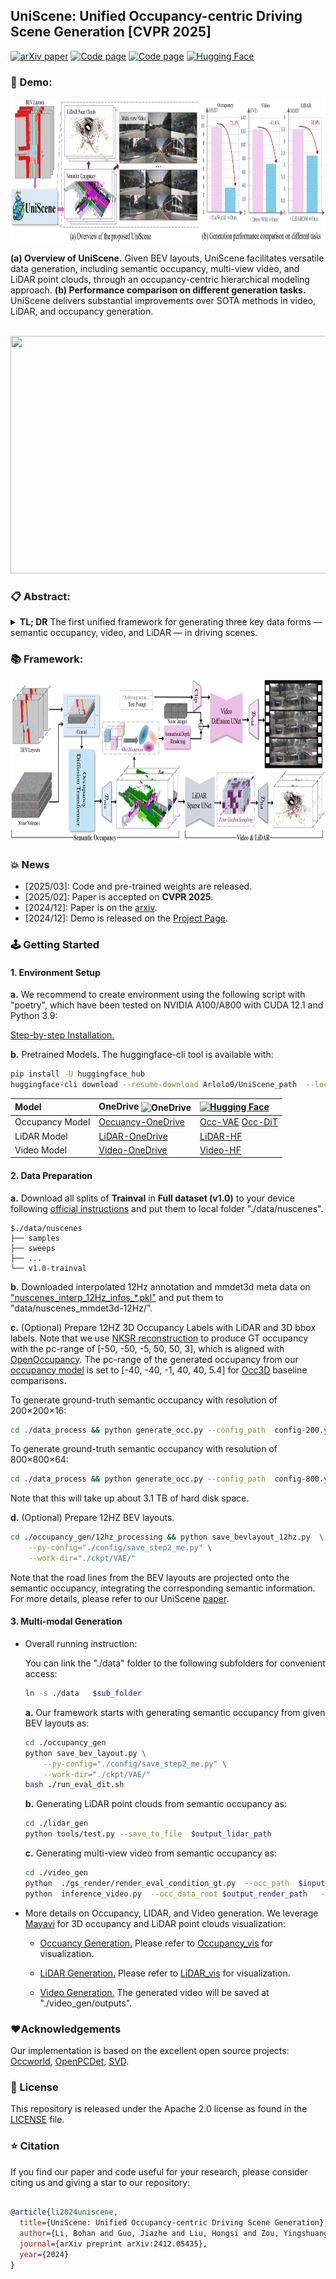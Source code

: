 ## UniScene: Unified Occupancy-centric Driving Scene Generation [CVPR 2025]



 [![arXiv paper](https://img.shields.io/badge/arXiv%20%2B%20supp-2412.05435-purple)](https://arxiv.org/abs/2412.05435) 
[![Code page](https://img.shields.io/badge/Project%20Page-UniScene-red)](https://arlo0o.github.io/uniscene/)
[![Code page](https://img.shields.io/badge/PDF%20File-UniScene-green)](./assets/UniScene-arxiv.pdf)
[![Hugging Face](https://huggingface.co/datasets/huggingface/badges/resolve/main/model-on-hf-md.svg)](https://huggingface.co/Arlolo0/UniScene/tree/main) 

### 🎯 Demo:
<div align=center><img width="960" height="230" src="./assets/teaser_fig1.png"/></div>

**(a) Overview of UniScene.** Given BEV layouts, UniScene facilitates versatile data generation, including semantic occupancy, multi-view video, and LiDAR point clouds, through an occupancy-centric hierarchical modeling approach. **(b) Performance comparison on different generation tasks.** UniScene delivers substantial improvements over SOTA methods in video, LiDAR, and occupancy generation.



<!-- <div align=center><img width="960" height="470" src="./assets/teaser_fig1_b.png"/></div>
 Versatile generation ability of UniScene.  -->

<br>

<div align=center><img width="640" height="380" src="./assets/demo.gif"/></div>



### 📋 Abstract:
<details>
<summary><b>TL; DR</b>  The first unified framework for generating three key data forms — semantic occupancy, video, and LiDAR — in driving scenes. </summary>

Generating high-fidelity, controllable, and annotated training data is critical for autonomous driving. Existing methods typically generate a single data form directly from a coarse scene layout, which not only fails to output rich data forms required for diverse downstream tasks but also struggles to model the direct layout-to-data distribution. In this paper, we introduce UniScene, the first unified framework for generating three key data forms — semantic occupancy, video, and LiDAR — in driving scenes. UniScene employs a progressive generation process that decomposes the complex task of scene generation into two hierarchical steps: (a) first generating semantic occupancy from a customized scene layout as a meta scene representation rich in both semantic and geometric information, and then (b) conditioned on occupancy, generating video and LiDAR data, respectively, with two novel transfer strategies of Gaussian-based Joint Rendering and Prior-guided Sparse Modeling. This occupancy-centric approach reduces the generation burden, especially for intricate scenes, while providing detailed intermediate representations for the subsequent generation stages. Extensive experiments demonstrate that UniScene outperforms previous SOTAs in the occupancy, video, and LiDAR generation, which also indeed benefits downstream driving tasks.
</details>

### 📚 Framework:
<div align=center><img width="940" height="260" src="./assets/overall.png"/></div>

 

### 💥 News
- [2025/03]: Code and pre-trained weights are released.
- [2025/02]: Paper is accepted on **CVPR 2025**.
- [2024/12]: Paper is on the [arxiv](https://arxiv.org/abs/2412.05435).
- [2024/12]: Demo is released on the [Project Page](https://arlo0o.github.io/uniscene/).



### 🕹️ Getting Started


#### 1. Environment Setup
 
**a.**  We recommend to create environment using the following script with "poetry", which have been tested on NVIDIA A100/A800 with CUDA 12.1 and Python 3.9:

 
[Step-by-step Installation.](./install.md)
 


**b.** Pretrained Models. The huggingface-cli tool is available with: 
```bash
pip install -U huggingface_hub 
huggingface-cli download --resume-download Arlolo0/UniScene_path  --local-dir $local_path
```

| Model      | OneDrive&nbsp;<img src="https://img.icons8.com/?size=32&id=13638&format=png&color=000000" width="24" alt="OneDrive" style="vertical-align: middle;" />  |   [![Hugging Face](https://huggingface.co/datasets/huggingface/badges/resolve/main/model-on-hf-md.svg)](https://huggingface.co/Arlolo0/UniScene/tree/main)                                                                   |
|:-----------|:---------|:-----------------------------------------------------------------------------------|
| Occupancy Model    |[Occuancy-OneDrive](https://nbeitech-my.sharepoint.com/:f:/g/personal/bli_eitech_edu_cn/EpYIjg5_l2VFoYJd2vZcl9wBFeVQV1XI_NPQQhXOB-wUqQ?e=I3vmYQ)| [Occ-VAE](https://huggingface.co/Arlolo0/UniScene/resolve/main/Occupancy_Generation_ckpt_AE_eval_epoch_196.pth?download=true) [Occ-DiT](https://huggingface.co/Arlolo0/UniScene/resolve/main/Occupancy_Generation_ckpt_DiT_0600000.pt?download=true) |
| LiDAR Model     |[LiDAR-OneDrive](https://nbeitech-my.sharepoint.com/:u:/g/personal/bli_eitech_edu_cn/EcMXzN216PpHtvnfWubStf0BrqsfuNG4WSy8fmH08Qt_8Q)| [LiDAR-HF](https://huggingface.co/Arlolo0/UniScene/resolve/main/occ2lidar.pth?download=true)  |
| Video Model     |[Video-OneDrive](https://nbeitech-my.sharepoint.com/:u:/g/personal/bli_eitech_edu_cn/EUiGlxoQ3ENDksEXKSmLP_IBkgIBSXZnYsUDtEeIQQGfxg?e=ovQTGD)| [Video-HF](https://huggingface.co/Arlolo0/UniScene/resolve/main/video_pretrained.safetensors?download=true)  |

 



#### 2. Data Preparation
**a.** Download all splits of **Trainval** in **Full dataset (v1.0)** to your device following [official instructions](https://www.nuscenes.org/download) and put them to local folder "./data/nuscenes". 
```
$./data/nuscenes
├── samples
├── sweeps
├── ...
└── v1.0-trainval
```

**b.** Downloaded interpolated 12Hz annotation and mmdet3d meta data on ["nuscenes_interp_12Hz_infos_*.pkl"](https://mycuhk-my.sharepoint.com/:u:/g/personal/1155157018_link_cuhk_edu_hk/EXunN1j0OmNLtaPoh2VrkgQBGpyXiMlltuCX5GBuYc00YQ?e=bVI9AC) and put them to "data/nuscenes_mmdet3d-12Hz/".

**c.** (Optional) Prepare 12HZ 3D Occupancy Labels with LiDAR and 3D bbox labels.
Note that we use [NKSR reconstruction](https://github.com/nv-tlabs/NKSR) to produce GT occupancy with the pc-range of [-50, -50, -5, 50, 50, 3], which is aligned with [OpenOccupancy](https://github.com/JeffWang987/OpenOccupancy).
The pc-range of the generated occupancy from our [occupancy model](occupancy_gen/README.md) is set to [-40, -40, -1, 40, 40, 5.4] for [Occ3D](https://github.com/Tsinghua-MARS-Lab/Occ3D) baseline comparisons.




To generate ground-truth semantic occupancy with resolution of 200×200×16:

```bash
cd ./data_process && python generate_occ.py --config_path  config-200.yaml --save_path $GT_nksr_occupancy_200/
```



To generate ground-truth semantic occupancy with resolution of 800×800×64:

```bash
cd ./data_process && python generate_occ.py --config_path  config-800.yaml --save_path $GT_nksr_occupancy_800/
```

Note that this will take up about 3.1 TB of hard disk space.




**d.** (Optional) Prepare 12HZ BEV layouts.
   
```bash
cd ./occupancy_gen/12hz_processing && python save_bevlayout_12hz.py  \
    --py-config="./config/save_step2_me.py" \
    --work-dir="./ckpt/VAE/" 
```

Note that the road lines from the BEV layouts are projected onto the semantic occupancy, integrating the corresponding semantic information. For more details, please refer to our UniScene [paper](https://arxiv.org/abs/2412.05435).

#### 3. Multi-modal Generation
- Overall running instruction:
    
    You can link the "./data" folder to the following subfolders for convenient access: 
    
    ```bash
    ln -s ./data   $sub_folder  
    ```

    **a.** Our framework starts with generating semantic occupancy from given BEV layouts as:

    ```bash
    cd ./occupancy_gen
    python save_bev_layout.py \
        --py-config="./config/save_step2_me.py" \
        --work-dir="./ckpt/VAE/" 
    bash ./run_eval_dit.sh
    ```


    **b.** Generating LiDAR point clouds from semantic occupancy as:

    ```bash
    cd ./lidar_gen
    python tools/test.py --save_to_file  $output_lidar_path   
    ```


    **c.** Generating multi-view video from semantic occupancy as:

    ```bash
    cd ./video_gen
    python  ./gs_render/render_eval_condition_gt.py  --occ_path  $input_occ_path  --layout_path $input_bev_path --render_path $output_render_path  --vis
    python  inference_video.py  --occ_data_root $output_render_path   --save  $output_video_path  
    ```


- More details on Occupancy, LIDAR, and Video generation. We leverage [Mayavi](https://docs.enthought.com/mayavi/mayavi/installation.html#installing-with-pip) for 3D occupancy and LiDAR point clouds visualization:

	-  [Occuancy Generation.](occupancy_gen/README.md) Please refer to [Occupancy_vis](occupancy_gen\visualize_nuscenes_occupancy.py) for visualization.
	
	
	-  [LiDAR Generation.](lidar_gen/README.md) Please refer to [LiDAR_vis](lidar_gen/visualize_nuscenes_lidar.py) for visualization.
	
	
	-  [Video Generation.](video_gen/README.md) The generated video will be saved at "./video_gen/outputs".

### ❤️Acknowledgements
Our implementation is based on the excellent open source projects: [Occworld](https://github.com/wzzheng/OccWorld), [OpenPCDet](https://github.com/open-mmlab/OpenPCDet), [SVD](https://github.com/Stability-AI/generative-models).



### 📜 License
This repository is released under the Apache 2.0 license as found in the [LICENSE](LICENSE) file.





### ⭐ Citation
If you find our paper and code useful for your research, please consider citing us and giving a star to our repository:

```bibtex

@article{li2024uniscene,
  title={UniScene: Unified Occupancy-centric Driving Scene Generation},
  author={Li, Bohan and Guo, Jiazhe and Liu, Hongsi and Zou, Yingshuang and Ding, Yikang and Chen, Xiwu and Zhu, Hu and Tan, Feiyang and Zhang, Chi and Wang, Tiancai and others},
  journal={arXiv preprint arXiv:2412.05435},
  year={2024}
}
```
